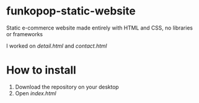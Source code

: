 # funkopop-static-website
Static e-commerce website made entirely with HTML and CSS, no libraries or frameworks

I worked on _detail.html_ and _contact.html_

# How to install
1. Download the repository on your desktop
2. Open  _index.html_
